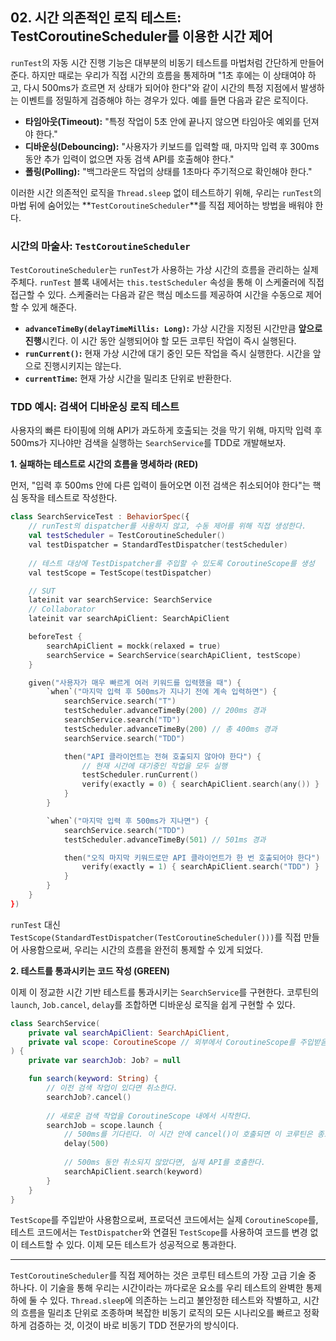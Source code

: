 ## 02\. 시간 의존적인 로직 테스트: TestCoroutineScheduler를 이용한 시간 제어

`runTest`의 자동 시간 진행 기능은 대부분의 비동기 테스트를 마법처럼 간단하게 만들어준다. 하지만 때로는 우리가 직접 시간의 흐름을 통제하며 "1초 후에는 이 상태여야 하고, 다시 500ms가 흐르면 저 상태가 되어야 한다"와 같이 시간의 특정 지점에서 발생하는 이벤트를 정밀하게 검증해야 하는 경우가 있다. 예를 들면 다음과 같은 로직이다.

  * **타임아웃(Timeout):** "특정 작업이 5초 안에 끝나지 않으면 타임아웃 예외를 던져야 한다."
  * **디바운싱(Debouncing):** "사용자가 키보드를 입력할 때, 마지막 입력 후 300ms 동안 추가 입력이 없으면 자동 검색 API를 호출해야 한다."
  * **폴링(Polling):** "백그라운드 작업의 상태를 1초마다 주기적으로 확인해야 한다."

이러한 시간 의존적인 로직을 `Thread.sleep` 없이 테스트하기 위해, 우리는 `runTest`의 마법 뒤에 숨어있는 \*\*`TestCoroutineScheduler`\*\*를 직접 제어하는 방법을 배워야 한다.

### **시간의 마술사: `TestCoroutineScheduler`**

`TestCoroutineScheduler`는 `runTest`가 사용하는 가상 시간의 흐름을 관리하는 실제 주체다. `runTest` 블록 내에서는 `this.testScheduler` 속성을 통해 이 스케줄러에 직접 접근할 수 있다. 스케줄러는 다음과 같은 핵심 메소드를 제공하여 시간을 수동으로 제어할 수 있게 해준다.

  * **`advanceTimeBy(delayTimeMillis: Long)`:** 가상 시간을 지정된 시간만큼 **앞으로 진행**시킨다. 이 시간 동안 실행되어야 할 모든 코루틴 작업이 즉시 실행된다.
  * **`runCurrent()`:** 현재 가상 시간에 대기 중인 모든 작업을 즉시 실행한다. 시간을 앞으로 진행시키지는 않는다.
  * **`currentTime`:** 현재 가상 시간을 밀리초 단위로 반환한다.

### **TDD 예시: 검색어 디바운싱 로직 테스트**

사용자의 빠른 타이핑에 의해 API가 과도하게 호출되는 것을 막기 위해, 마지막 입력 후 500ms가 지나야만 검색을 실행하는 `SearchService`를 TDD로 개발해보자.

**1. 실패하는 테스트로 시간의 흐름을 명세하라 (RED)**

먼저, "입력 후 500ms 안에 다른 입력이 들어오면 이전 검색은 취소되어야 한다"는 핵심 동작을 테스트로 작성한다.

```kotlin
class SearchServiceTest : BehaviorSpec({
    // runTest의 dispatcher를 사용하지 않고, 수동 제어를 위해 직접 생성한다.
    val testScheduler = TestCoroutineScheduler()
    val testDispatcher = StandardTestDispatcher(testScheduler)
    
    // 테스트 대상에 TestDispatcher를 주입할 수 있도록 CoroutineScope를 생성
    val testScope = TestScope(testDispatcher)

    // SUT
    lateinit var searchService: SearchService
    // Collaborator
    lateinit var searchApiClient: SearchApiClient

    beforeTest {
        searchApiClient = mockk(relaxed = true)
        searchService = SearchService(searchApiClient, testScope)
    }

    given("사용자가 매우 빠르게 여러 키워드를 입력했을 때") {
        `when`("마지막 입력 후 500ms가 지나기 전에 계속 입력하면") {
            searchService.search("T")
            testScheduler.advanceTimeBy(200) // 200ms 경과
            searchService.search("TD")
            testScheduler.advanceTimeBy(200) // 총 400ms 경과
            searchService.search("TDD")

            then("API 클라이언트는 전혀 호출되지 않아야 한다") {
                // 현재 시간에 대기중인 작업을 모두 실행
                testScheduler.runCurrent()
                verify(exactly = 0) { searchApiClient.search(any()) }
            }
        }

        `when`("마지막 입력 후 500ms가 지나면") {
            searchService.search("TDD")
            testScheduler.advanceTimeBy(501) // 501ms 경과

            then("오직 마지막 키워드로만 API 클라이언트가 한 번 호출되어야 한다") {
                verify(exactly = 1) { searchApiClient.search("TDD") }
            }
        }
    }
})
```

`runTest` 대신 `TestScope(StandardTestDispatcher(TestCoroutineScheduler()))`를 직접 만들어 사용함으로써, 우리는 시간의 흐름을 완전히 통제할 수 있게 되었다.

**2. 테스트를 통과시키는 코드 작성 (GREEN)**

이제 이 정교한 시간 기반 테스트를 통과시키는 `SearchService`를 구현한다. 코루틴의 `launch`, `Job.cancel`, `delay`를 조합하면 디바운싱 로직을 쉽게 구현할 수 있다.

```kotlin
class SearchService(
    private val searchApiClient: SearchApiClient,
    private val scope: CoroutineScope // 외부에서 CoroutineScope를 주입받음
) {
    private var searchJob: Job? = null

    fun search(keyword: String) {
        // 이전 검색 작업이 있다면 취소한다.
        searchJob?.cancel()
        
        // 새로운 검색 작업을 CoroutineScope 내에서 시작한다.
        searchJob = scope.launch {
            // 500ms를 기다린다. 이 시간 안에 cancel()이 호출되면 이 코루틴은 종료된다.
            delay(500)
            
            // 500ms 동안 취소되지 않았다면, 실제 API를 호출한다.
            searchApiClient.search(keyword)
        }
    }
}
```

`TestScope`를 주입받아 사용함으로써, 프로덕션 코드에서는 실제 `CoroutineScope`를, 테스트 코드에서는 `TestDispatcher`와 연결된 `TestScope`를 사용하여 코드를 변경 없이 테스트할 수 있다. 이제 모든 테스트가 성공적으로 통과한다.

-----

`TestCoroutineScheduler`를 직접 제어하는 것은 코루틴 테스트의 가장 고급 기술 중 하나다. 이 기술을 통해 우리는 시간이라는 까다로운 요소를 우리 테스트의 완벽한 통제하에 둘 수 있다. `Thread.sleep`에 의존하는 느리고 불안정한 테스트와 작별하고, 시간의 흐름을 밀리초 단위로 조종하며 복잡한 비동기 로직의 모든 시나리오를 빠르고 정확하게 검증하는 것, 이것이 바로 비동기 TDD 전문가의 방식이다.